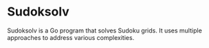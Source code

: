 # Sudoksolv

Sudoksolv is a Go program that solves Sudoku grids. It uses multiple approaches to address various complexities.
